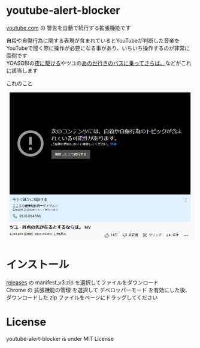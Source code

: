 # youtube-alert-blocker

[youtube.com](https://youtube.com/) の 警告を自動で続行する拡張機能です<br>

自殺や自傷行為に関する表現が含まれているとYouTubeが判断した音楽をYouTubeで聞く際に操作が必要になる事があり、いちいち操作するのが非常に面倒です<br>
YOASOBIの[夜に駆ける](https://youtu.be/x8VYWazR5mE)やツユの[あの世行きのバスに乗ってさらば。](https://youtu.be/4QXCPuwBz2E)などがこれに該当します<br>

これのこと
![screenshot](docs/img/screenshot.png)

# インストール

[releases](https://github.com/fa0311/youtube-alert-blocker/releases) の manifest_v3.zip を選択してファイルをダウンロード<br>
Chrome の 拡張機能の管理 を選択して デベロッパーモード を有効にした後、ダウンロードした zip ファイルをページにドラッグしてください

# License

youtube-alert-blocker is under MIT License
